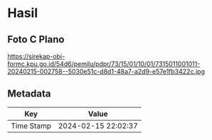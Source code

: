 # Hasil

## Foto C Plano

https://sirekap-obj-formc.kpu.go.id/54d6/pemilu/pdpr/73/15/01/10/01/7315011001011-20240215-002758--5030e51c-d8d1-48a7-a2d9-e57e1fb3422c.jpg


## Metadata

| Key        | Value               |
| ---------- | ------------------- |
| Time Stamp | 2024-02-15 22:02:37 |




